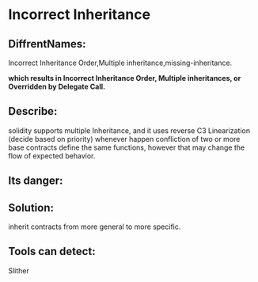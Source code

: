 # Incorrect Inheritance

## DiffrentNames:
Incorrect Inheritance Order,Multiple inheritance,missing-inheritance.
 
**which results in Incorrect Inheritance Order, Multiple inheritances,
 or Overridden by Delegate Call.**

## Describe:
 solidity supports multiple Inheritance, and it uses reverse C3 Linearization (decide based on priority) whenever happen confliction of two  or more base contracts define the same functions, however that may change the flow of expected behavior.


## Its danger:

## Solution: 
inherit contracts from more general  to more specific.

## Tools can detect: 
 Slither

